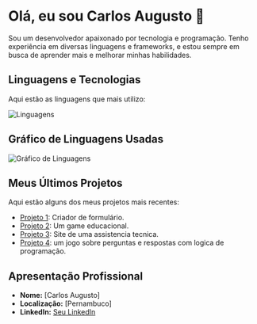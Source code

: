 # Olá, eu sou Carlos Augusto 👋

Sou um desenvolvedor apaixonado por tecnologia e programação. Tenho experiência em diversas linguagens e frameworks, e estou sempre em busca de aprender mais e melhorar minhas habilidades.

## Linguagens e Tecnologias

Aqui estão as linguagens que mais utilizo:

![Linguagens](https://github-readme-stats.vercel.app/api/top-langs/?username=seuusuario&layout=compact&theme=radical)

## Gráfico de Linguagens Usadas

![Gráfico de Linguagens](https://raw.githubusercontent.com/seuusuario/seuusuario/main/assets/languages.svg)

## Meus Últimos Projetos

Aqui estão alguns dos meus projetos mais recentes:

- [Projeto 1]([link-do-projeto-1](https://github.com/Comunidade-FullDev/form-fulldev)): Criador de formulário.
- [Projeto 2]([link-do-projeto-2](https://github.com/Carlosaugusto222/Educational-Programming-Game-for-All-Ages)): Um game educacional.
- [Projeto 3]([link-do-projeto-3](https://github.com/Carlosaugusto222/multicell)): Site de uma assistencia tecnica.
- [Projeto 4]([link-do-projeto-4](https://github.com/Carlosaugusto222/code-quest)): um jogo sobre perguntas e respostas com logica de programação.

## Apresentação Profissional

- **Nome:** [Carlos Augusto]
- **Localização:** [Pernambuco]
- **LinkedIn:** [Seu LinkedIn]([link-do-seu-linkedin](https://www.linkedin.com/in/carlos-augusto222/))


